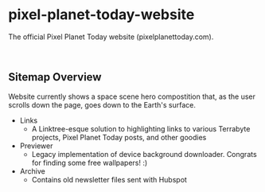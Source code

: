 # pixel-planet-today-website

The official Pixel Planet Today website (pixelplanettoday.com).

<br>

## Sitemap Overview

Website currently shows a space scene hero compostition that, as the user scrolls down the page, goes down to the Earth's surface.

- Links
  - A Linktree-esque solution to highlighting links to various Terrabyte projects, Pixel Planet Today posts, and other goodies
- Previewer
  - Legacy implementation of device background downloader. Congrats for finding some free wallpapers! :)
- Archive
  - Contains old newsletter files sent with Hubspot
